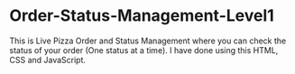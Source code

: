# Order-Status-Management-Level1
This is Live Pizza Order and Status Management where you can check the status of your order (One status at a time).  I have done using this HTML, CSS and JavaScript. 
